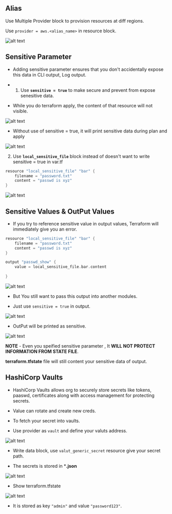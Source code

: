 Alias
---

Use Multiple Provider block to provision resources at diff regions.

Use `provider = aws.<alias_name>` in resource block.

![alt text](alias.png)

Sensitive Parameter
---

- Adding sensitive parameter ensures that you don't accidentally expose this data in CLI output, Log output.

- 1. Use **`sensitive = true`** to make secure and prevent from expose senesitive data.

- While you do terraform apply, the content of that resource will not visible.

![alt text](sensitive.png)

- Without use of sensitive = true, it will print sensitive data during plan and apply

![alt text](ws.png)

2. Use **`local_sensitive_file`** block instead of doesn't want to write sensitive = true in var.tf

```h
resource "local_sensitive_file" "bar" {
    filename = "password.txt"
    content = "passwd is xyz"
}
```

![alt text](sf.png)


Sensitive Values & OutPut Values
---

- If you try to reference sensitive value in output values, Terraform will immediately give you an error.

```h
resource "local_sensitive_file" "bar" {
    filename = "password.txt"
    content = "passwd is xyz"
}

output "passwd_show" {
    value = local_sensitive_file.bar.content
  
}
```

![alt text](error-output.png)

- But You still want to pass this output into another modules.

- Just use `sensitive = true` in output.

![alt text](ops.png)

- OutPut will be printed as sensitive.

![alt text](op.png)

**NOTE** - Even you speified sensitive parameter , It **WILL NOT PROTECT INFORMATION FROM STATE FILE**.

**terraform.tfstate** file will still content your sensitive data of output.



HashiCorp Vaults
---

- HashiCorp Vaults allows org to securely store secrets like tokens, paaswd, certificates along with access management for protecting secrets.

- Value can rotate and create new creds.



- To fetch your secret into vaults.

- Use provider as `vault` and define your valuts address.

![alt text](vault.png)


- Write data block, use `valut_generic_secret` resource  give your secret path.

- The secrets is stored in ***.json**

![alt text](vs.png)

- Show terraform.tfstate

![alt text](tf.png)

- It is stored as key `"admin"` and value `"password123"`.

